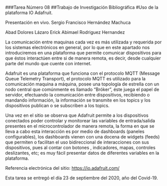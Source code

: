 ###Tarea Número 08
##Trabajo de Investigación Bibliográfica
#Uso de la plataforma IO Adafruit.

Presentación en vivo.
Sergio Francisco Hernández Machuca

Abad Dolores Lázaro
Erick Abimael Rodriguez Hernandez

La comunicación entre maquinas cada vez es más utilizada y requerida por los sistemas electrónicos en general, por lo que en este apartado nos introduciremos en una plataforma que permite comunicar dispositivos para que éstos interactúen entre si de manera remota, es decir, desde cualquier parte del mundo que cuente con internet.

Adafruit es una plataforma que funciona con el protocolo MQTT (Message Queue Telemetry Transport), el protocolo MQTT es utilizado para la comunicación maquina a máquina, posee una topología de estrella con un nodo central que comúnmente es llamado “Bróker”, éste juega el papel de servidor, efectuando la comunicación entre dispositivos, recibiendo o mandando información, la información se transmite en los topics y los dispositivos publican o se subscriben a los topics.

Una vez en el sitio se observa que Adafruit permite a los dispositivos conectados poder controlar y monitorear las variables de entrada/salida presentes en el microcontrolador de manera remota, la forma en que se lleva a cabo esta interacción es por medio de dashboards (paneles configurables), los dashboards vienen con una docena de widgets (feeds) que permiten o facilitan el uso bidireccional de interacciones con sus dispositivos, pues al contar con botones , indicadores, mapas, controles deslizantes, etc; es muy fácil presentar datos de diferentes variables en la plataforma.

Referencia electrónica del sitio: https://io.adafruit.com/

Esta tarea se entregó el día 23 de septiembre del 2020, año del Covid-19.
